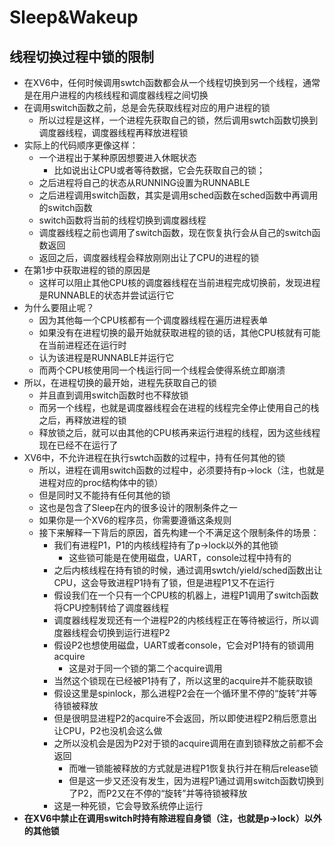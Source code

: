 # Sleep&Wakeup
## 线程切换过程中锁的限制
+ 在XV6中，任何时候调用swtch函数都会从一个线程切换到另一个线程，通常是在用户进程的内核线程和调度器线程之间切换
+ 在调用switch函数之前，总是会先获取线程对应的用户进程的锁
  + 所以过程是这样，一个进程先获取自己的锁，然后调用swtch函数切换到调度器线程，调度器线程再释放进程锁
+ 实际上的代码顺序更像这样：
  + 一个进程出于某种原因想要进入休眠状态
    + 比如说出让CPU或者等待数据，它会先获取自己的锁；
  + 之后进程将自己的状态从RUNNING设置为RUNNABLE
  + 之后进程调用switch函数，其实是调用sched函数在sched函数中再调用的switch函数
  + switch函数将当前的线程切换到调度器线程
  + 调度器线程之前也调用了switch函数，现在恢复执行会从自己的switch函数返回
  + 返回之后，调度器线程会释放刚刚出让了CPU的进程的锁
+ 在第1步中获取进程的锁的原因是
  + 这样可以阻止其他CPU核的调度器线程在当前进程完成切换前，发现进程是RUNNABLE的状态并尝试运行它
+ 为什么要阻止呢？
  + 因为其他每一个CPU核都有一个调度器线程在遍历进程表单
  + 如果没有在进程切换的最开始就获取进程的锁的话，其他CPU核就有可能在当前进程还在运行时
  + 认为该进程是RUNNABLE并运行它
  + 而两个CPU核使用同一个栈运行同一个线程会使得系统立即崩溃
+ 所以，在进程切换的最开始，进程先获取自己的锁
  + 并且直到调用switch函数时也不释放锁
  + 而另一个线程，也就是调度器线程会在进程的线程完全停止使用自己的栈之后，再释放进程的锁
  + 释放锁之后，就可以由其他的CPU核再来运行进程的线程，因为这些线程现在已经不在运行了
+ XV6中，不允许进程在执行swtch函数的过程中，持有任何其他的锁
  + 所以，进程在调用switch函数的过程中，必须要持有p->lock（注，也就是进程对应的proc结构体中的锁）
  + 但是同时又不能持有任何其他的锁
  + 这也是包含了Sleep在内的很多设计的限制条件之一
  + 如果你是一个XV6的程序员，你需要遵循这条规则
  + 接下来解释一下背后的原因，首先构建一个不满足这个限制条件的场景：
    + 我们有进程P1，P1的内核线程持有了p->lock以外的其他锁
      + 这些锁可能是在使用磁盘，UART，console过程中持有的
    + 之后内核线程在持有锁的时候，通过调用swtch/yield/sched函数出让CPU，这会导致进程P1持有了锁，但是进程P1又不在运行
    + 假设我们在一个只有一个CPU核的机器上，进程P1调用了switch函数将CPU控制转给了调度器线程
    + 调度器线程发现还有一个进程P2的内核线程正在等待被运行，所以调度器线程会切换到运行进程P2
    + 假设P2也想使用磁盘，UART或者console，它会对P1持有的锁调用acquire
      + 这是对于同一个锁的第二个acquire调用
    + 当然这个锁现在已经被P1持有了，所以这里的acquire并不能获取锁
    + 假设这里是spinlock，那么进程P2会在一个循环里不停的“旋转”并等待锁被释放
    + 但是很明显进程P2的acquire不会返回，所以即使进程P2稍后愿意出让CPU，P2也没机会这么做
    + 之所以没机会是因为P2对于锁的acquire调用在直到锁释放之前都不会返回
      + 而唯一锁能被释放的方式就是进程P1恢复执行并在稍后release锁
      + 但是这一步又还没有发生，因为进程P1通过调用switch函数切换到了P2，而P2又在不停的“旋转”并等待锁被释放
    + 这是一种死锁，它会导致系统停止运行
+ **在XV6中禁止在调用switch时持有除进程自身锁（注，也就是p->lock）以外的其他锁**
















































































































































































